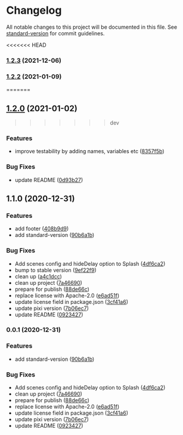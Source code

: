 # Changelog

All notable changes to this project will be documented in this file. See [standard-version](https://github.com/conventional-changelog/standard-version) for commit guidelines.

<<<<<<< HEAD
### [1.2.3](https://gitlab.com/booost/boilerplates/pixi/compare/v1.2.2...v1.2.3) (2021-12-06)

### [1.2.2](https://gitlab.com/boomdotdev/boilerplates/pixi/compare/v1.2.1...v1.2.2) (2021-01-09)
=======
## [1.2.0](https://gitlab.com/booost/boilerplates/pixi/compare/v1.1.0...v1.2.0) (2021-01-02)
>>>>>>> dev


### Features

* improve testability by adding names, variables etc ([8357f5b](https://gitlab.com/booost/boilerplates/pixi/commit/8357f5ba60c4ff96f2a14aa1485d6796a9264bf1))


### Bug Fixes

* update README ([0d93b27](https://gitlab.com/booost/boilerplates/pixi/commit/0d93b2733ba6a125a228946deffa4ae6658de67f))

## 1.1.0 (2020-12-31)


### Features

* add footer ([408b9d9](https://gitlab.com/booost/boilerplates/pixi/commit/408b9d9c6fcc2a1aa388b95089eb0cfb77e03e56))
* add standard-version ([90b6a1b](https://gitlab.com/booost/boilerplates/pixi/commit/90b6a1bf9b261a2e775d56460b8fa8ca6946367d))


### Bug Fixes

* Add scenes config and hideDelay option to Splash ([4df6ca2](https://gitlab.com/booost/boilerplates/pixi/commit/4df6ca25d6c5556d010dd2951400821f86935263))
* bump to stable version ([9ef22f9](https://gitlab.com/booost/boilerplates/pixi/commit/9ef22f9782b8b3c5e9d0e47abbb5f11e88fde9c9))
* clean up ([a4c1dcc](https://gitlab.com/booost/boilerplates/pixi/commit/a4c1dcc3ec907684f516fce941d5deb4c8c9f8f7))
* clean up project ([7a46690](https://gitlab.com/booost/boilerplates/pixi/commit/7a46690ca252300531ff73b5c86fdb8379eace28))
* prepare for publish ([88de66c](https://gitlab.com/booost/boilerplates/pixi/commit/88de66cdd5fbd077d0b1f77ba032e65de73b3e5f))
* replace license with Apache-2.0 ([e6ad51f](https://gitlab.com/booost/boilerplates/pixi/commit/e6ad51f537059b8b70a4ffe53a8d8a3b5cdd056f))
* update license field in package.json ([3cf41a6](https://gitlab.com/booost/boilerplates/pixi/commit/3cf41a6fe2bce22e341fcaa46c8ed231b2c627e4))
* update pixi version ([7b06ec7](https://gitlab.com/booost/boilerplates/pixi/commit/7b06ec76b30a0a613285eed977489d7f27e3287b))
* update README ([0923427](https://gitlab.com/booost/boilerplates/pixi/commit/092342714a34369de6d20a96b465c600072825df))

### 0.0.1 (2020-12-31)


### Features

* add standard-version ([90b6a1b](https://github.com/dopamine-lab/pixi-boilerplate/commit/90b6a1bf9b261a2e775d56460b8fa8ca6946367d))


### Bug Fixes

* Add scenes config and hideDelay option to Splash ([4df6ca2](https://github.com/dopamine-lab/pixi-boilerplate/commit/4df6ca25d6c5556d010dd2951400821f86935263))
* clean up project ([7a46690](https://github.com/dopamine-lab/pixi-boilerplate/commit/7a46690ca252300531ff73b5c86fdb8379eace28))
* prepare for publish ([88de66c](https://github.com/dopamine-lab/pixi-boilerplate/commit/88de66cdd5fbd077d0b1f77ba032e65de73b3e5f))
* replace license with Apache-2.0 ([e6ad51f](https://github.com/dopamine-lab/pixi-boilerplate/commit/e6ad51f537059b8b70a4ffe53a8d8a3b5cdd056f))
* update license field in package.json ([3cf41a6](https://github.com/dopamine-lab/pixi-boilerplate/commit/3cf41a6fe2bce22e341fcaa46c8ed231b2c627e4))
* update pixi version ([7b06ec7](https://github.com/dopamine-lab/pixi-boilerplate/commit/7b06ec76b30a0a613285eed977489d7f27e3287b))
* update README ([0923427](https://github.com/dopamine-lab/pixi-boilerplate/commit/092342714a34369de6d20a96b465c600072825df))
